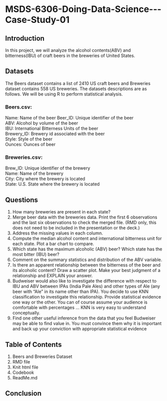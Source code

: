 # MSDS-6306-Doing-Data-Science---Case-Study-01

## Introduction
In this project, we will analyze the alcohol contents(ABV) and bitterness(IBU) of craft beers in the breweries of United States.

## Datasets
The Beers dataset contains a list of 2410 US craft beers and Breweries dataset contains 558 US breweries. The datasets descriptions are as follows. We will be using R to perform statistical analysis.

### Beers.csv:  
Name: Name of the beer
Beer_ID: Unique identifier of the beer  
ABV: Alcohol by volume of the beer  
IBU: International Bitterness Units of the beer  
Brewery_ID: Brewery id associated with the beer  
Style: Style of the beer  
Ounces: Ounces of beer  

### Breweries.csv:  
Brew_ID: Unique identifier of the brewery  
Name: Name of the brewery  
City: City where the brewery is located  
State: U.S. State where the brewery is located  

## Questions
1.	How many breweries are present in each state?
2.	Merge beer data with the breweries data. Print the first 6 observations and the last six observations to check the merged file.  (RMD only, this does not need to be included in the presentation or the deck.)
3.	Address the missing values in each column.
4.	Compute the median alcohol content and international bitterness unit for each state. Plot a bar chart to compare.
5.	Which state has the maximum alcoholic (ABV) beer? Which state has the most bitter (IBU) beer?
6.	Comment on the summary statistics and distribution of the ABV variable.
7.	Is there an apparent relationship between the bitterness of the beer and its alcoholic content? Draw a scatter plot.  Make your best judgment of a relationship and EXPLAIN your answer.
8.	Budweiser would also like to investigate the difference with respect to IBU and ABV between IPAs (India Pale Ales) and other types of Ale (any beer with “Ale” in its name other than IPA).  You decide to use KNN classification to investigate this relationship.  Provide statistical evidence one way or the other. You can of course assume your audience is comfortable with percentages … KNN is very easy to understand conceptually. 
9.  Find one other useful inference from the data that you feel Budweiser may be able to find value in.  You must convince them why it is important and back up your conviction with appropriate statistical evidence

## Table of Contents
1. Beers and Breweries Dataset  
2. RMD file  
3. Knit html file  
4. Codebook
5. ReadMe.md

## Conclusion
